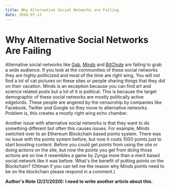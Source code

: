 ```yaml
---
title: Why Alternative Social Networks are Failing
date: 2018-07-12
---
```

<h1>Why Alternative Social Networks Are Failing</h1>
<p>Alternative social networks like <a href="https://gab.ai" data-linktype="external" data-val="https://gab.ai">Gab</a>, <a href="https://minds.com" data-linktype="external" data-val="https://minds.com">Minds</a> and <a href="https://bitchute.com" data-linktype="external" data-val="https://bitchute.com">BitChute</a> are failing to grab a wide audience. If you look at the communities of these social networks they are highly politicized and most of the time are right wing. You will not find a lot of cat pictures on these sites or people sharing things that they did on their vacation. Minds is an exception because you can find art and science related posts but a lot of it is political. This is because the target demographic of these social networks are mostly politically active edgelords. These people are angered by the censorship by companies like Facebook, Twitter and Google so they move to alternative networks. Problem is, this creates a mostly right wing echo chamber.</p>
<p></p>
<p>Another issue with alternative social networks is that they want to do something different but often this causes issues. For example, Minds switched over to an Ethereum Blockchain based points system. There was no issue with the points system before, but now it costs 1000 points just to start boosting content. Before you could get points from using the site or doing actions on the site, but now the points you get from doing those actions are so low it resembles a game by Zynga more than a merit based social network like it was before. What's the benefit of putting points on the Blockchain? (Ottman if you can tell me the reason why Minds points need to be on the blockchain please respond in a comment.)</p>

**Author's Note (2/21/2020): I need to write another article about this.**
